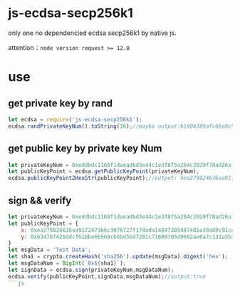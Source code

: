# js-ecdsa-secp256k1
only one no dependencied ecdsa secp256k1 by native js.

attention：`node version request >= 12.0`

# use
## get private key by rand
```js
let ecdsa = require('js-ecdsa-secp256k1');
ecdsa.randPrivateKeyNum().toString(16);//maybe output:b1904389afc66e8c5ec5165c4eb82d44237cc1409430302b31414a6b90123120
``` 
## get public key by private key Num
```js
let privateKeyNum = 0xeddbdc1168f1daeadbd3e44c1e3f8f5a284c2029f78ad26af98583a499de5b19n;
let publicKeyPoint = ecdsa.getPublicKeyPoint(privateKeyNum);
ecdsa.publicKeyPoint2HexStr(publicKeyPoint);//output: 4ea279824636aa9172473b6c3076727f17dada14847305487405a38a09c91ce6d63478f426ddcf618be66568cb6bd5bd7201c71689705d9602ae0a7c131a3bafb
```
## sign && verify
```js
let privateKeyNum = 0xeddbdc1168f1daeadbd3e44c1e3f8f5a284c2029f78ad26af98583a499de5b19n;
let publicKeyPoint = {
    x: 0xea279824636aa9172473b6c3076727f17dada14847305487405a38a09c91ce6dn,
    y: 0x63478f426ddcf618be66568cb6bd5bd7201c71689705d9602ae0a7c131a3bafbn
}
let msgData = 'Test Data';
let sha1 = crypto.createHash('sha256').update(msgData).digest('hex');
let msgDataNum = BigInt(`0x${sha1}`);
let signData = ecdsa.sign(privateKeyNum,msgDataNum);
ecdsa.verify(publicKeyPoint,signData,msgDataNum);//output:true
```js